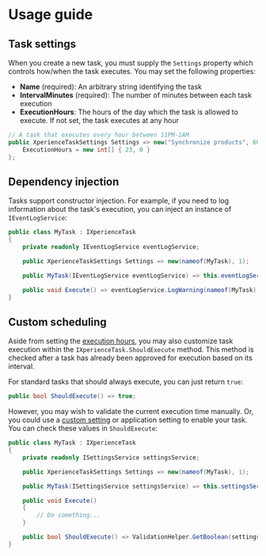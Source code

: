 # Usage guide

## Task settings

When you create a new task, you must supply the `Settings` property which controls how/when the task executes. You may set the following properties:

- __Name__ (required): An arbitrary string identifying the task
- __IntervalMinutes__ (required): The number of minutes between each task execution
- __ExecutionHours__: The hours of the day which the task is allowed to execute. If not set, the task executes at any hour

```cs
// A task that executes every hour between 11PM-1AM
public XperienceTaskSettings Settings => new("Synchronize products", 60) {
    ExecutionHours = new int[] { 23, 0 }
};
```

## Dependency injection

Tasks support constructor injection. For example, if you need to log information about the task's execution, you can inject an instance of `IEventLogService`:

```cs
public class MyTask : IXperienceTask
{
    private readonly IEventLogService eventLogService;

    public XperienceTaskSettings Settings => new(nameof(MyTask), 1);

    public MyTask(IEventLogService eventLogService) => this.eventLogService = eventLogService;

    public void Execute() => eventLogService.LogWarning(nameof(MyTask), nameof(Execute), "I ran");
}
```

## Custom scheduling

Aside from setting the [execution hours](#task-settings), you may also customize task execution within the `IXperienceTask.ShouldExecute` method. This method is checked after a task has already been approved for execution based on its interval.

For standard tasks that should always execute, you can just return `true`:

```cs
public bool ShouldExecute() => true;
```

However, you may wish to validate the current execution time manually. Or, you could use a [custom setting](https://docs.kentico.com/guides/development/customizations-and-integrations/create-basic-module) or application setting to enable your task. You can check these values in `ShouldExecute`:

```cs
public class MyTask : IXperienceTask
{
    private readonly ISettingsService settingsService;

    public XperienceTaskSettings Settings => new(nameof(MyTask), 1);

    public MyTask(ISettingsService settingsService) => this.settingsService = settingsService;

    public void Execute()
    {
        // Do something...
    }

    public bool ShouldExecute() => ValidationHelper.GetBoolean(settingsService["MyTaskEnabled"], true);
}
```
